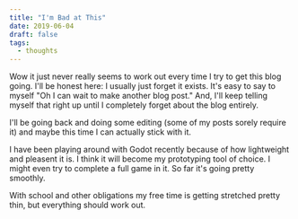 ```yaml
---
title: "I'm Bad at This"
date: 2019-06-04
draft: false
tags:
  - thoughts
---
```


Wow it just never really seems to work out every time I try to get this blog going. I'll be honest here: I usually just forget it exists. It's easy to say to myself "Oh I can wait to make another blog post." And, I'll keep telling myself that right up until I completely forget about the blog entirely.

I'll be going back and doing some editing (some of my posts sorely require it) and maybe this time I can actually stick with it.

I have been playing around with Godot recently because of how lightweight and pleasent it is. I think it will become my prototyping tool of choice. I might even try to complete a full game in it. So far it's going pretty smoothly.

With school and other obligations my free time is getting stretched pretty thin, but everything should work out.
